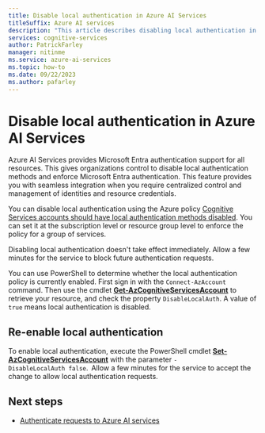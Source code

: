 ```yaml
---
title: Disable local authentication in Azure AI Services
titleSuffix: Azure AI services
description: "This article describes disabling local authentication in Azure AI Services."
services: cognitive-services
author: PatrickFarley
manager: nitinme
ms.service: azure-ai-services
ms.topic: how-to
ms.date: 09/22/2023
ms.author: pafarley
---
```


# Disable local authentication in Azure AI Services

Azure AI Services provides Microsoft Entra authentication support for all resources. This gives organizations control to disable local authentication methods and enforce Microsoft Entra authentication. This feature provides you with seamless integration when you require centralized control and management of identities and resource credentials.

You can disable local authentication using the Azure policy [Cognitive Services accounts should have local authentication methods disabled](https://ms.portal.azure.com/#view/Microsoft_Azure_Policy/PolicyDetailBlade/definitionId/%2Fproviders%2FMicrosoft.Authorization%2FpolicyDefinitions%2F71ef260a-8f18-47b7-abcb-62d0673d94dc). You can set it at the subscription level or resource group level to enforce the policy for a group of services.

Disabling local authentication doesn't take effect immediately. Allow a few minutes for the service to block future authentication requests.

You can use PowerShell to determine whether the local authentication policy is currently enabled. First sign in with the `Connect-AzAccount` command. Then use the cmdlet **[Get-AzCognitiveServicesAccount](/powershell/module/az.cognitiveservices/get-azcognitiveservicesaccount)** to retrieve your resource, and check the property `DisableLocalAuth`. A value of `true` means local authentication is disabled.


## Re-enable local authentication

To enable local authentication, execute the PowerShell cmdlet **[Set-AzCognitiveServicesAccount](/powershell/module/az.cognitiveservices/set-azcognitiveservicesaccount)** with the parameter `-DisableLocalAuth false`.  Allow a few minutes for the service to accept the change to allow local authentication requests.

## Next steps
- [Authenticate requests to Azure AI services](./authentication.md)
